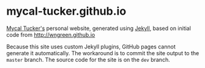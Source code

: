 # mycal-tucker.github.io

[Mycal Tucker's](http://mycal-tucker.github.io) personal website, generated
using [Jekyll](https://jekyllrb.com/), based on initial code from http://wngreen.github.io

Because this site uses custom Jekyll plugins, GitHub pages cannot generate it
automatically. The workaround is to commit the site output to the `master`
branch. The source code for the site is on the `dev` branch.
